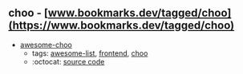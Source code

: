 choo - [www.bookmarks.dev/tagged/choo](https://www.bookmarks.dev/tagged/choo)
---
* [awesome-choo](https://github.com/choojs/awesome-choo#readme)
    * tags: [awesome-list](../tagged/awesome-list.md), [frontend](../tagged/frontend.md), [choo](../tagged/choo.md)
    * :octocat: [source code](https://github.com/choojs/awesome-choo#readme)
